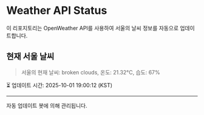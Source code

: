 
# Weather API Status

이 리포지토리는 OpenWeather API를 사용하여 서울의 날씨 정보를 자동으로 업데이트합니다.

## 현재 서울 날씨
> 서울의 현재 날씨: broken clouds, 온도: 21.32°C, 습도: 67%

⏳ 업데이트 시간: 2025-10-01 19:00:12 (KST)

---
자동 업데이트 봇에 의해 관리됩니다.
